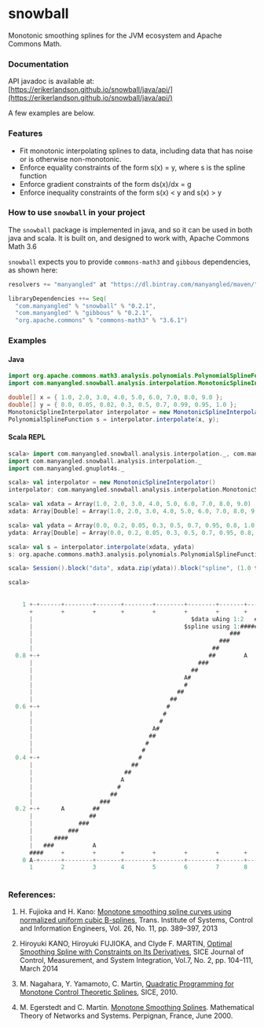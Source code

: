 # snowball
Monotonic smoothing splines for the JVM ecosystem and Apache Commons Math.

### Documentation

API javadoc is available at:
[https://erikerlandson.github.io/snowball/java/api/](https://erikerlandson.github.io/snowball/java/api/)

A few examples are below.

### Features

* Fit monotonic interpolating splines to data, including data that has noise or is otherwise non-monotonic.
* Enforce equality constraints of the form s(x) = y, where s is the spline function
* Enforce gradient constraints of the form ds(x)/dx = g
* Enforce inequality constraints of the form s(x) < y and s(x) > y

### How to use `snowball` in your project
The `snowball` package is implemented in java, and so it can be used in both java and scala. It is built on, and designed to work with, Apache Commons Math 3.6

`snowball` expects you to provide `commons-math3` and `gibbous` dependencies, as shown here:

```scala
resolvers += "manyangled" at "https://dl.bintray.com/manyangled/maven/"

libraryDependencies ++= Seq(
  "com.manyangled" % "snowball" % "0.2.1",
  "com.manyangled" % "gibbous" % "0.2.1",
  "org.apache.commons" % "commons-math3" % "3.6.1")
```

### Examples

#### Java
```java
import org.apache.commons.math3.analysis.polynomials.PolynomialSplineFunction;
import com.manyangled.snowball.analysis.interpolation.MonotonicSplineInterpolator;

double[] x = { 1.0, 2.0, 3.0, 4.0, 5.0, 6.0, 7.0, 8.0, 9.0 };
double[] y = { 0.0, 0.05, 0.02, 0.3, 0.5, 0.7, 0.99, 0.95, 1.0 };
MonotonicSplineInterpolator interpolator = new MonotonicSplineInterpolator();
PolynomialSplineFunction s = interpolator.interpolate(x, y);
```

#### Scala REPL
```scala
scala> import com.manyangled.snowball.analysis.interpolation._, com.manyangled.gnuplot4s._
import com.manyangled.snowball.analysis.interpolation._
import com.manyangled.gnuplot4s._

scala> val interpolator = new MonotonicSplineInterpolator()
interpolator: com.manyangled.snowball.analysis.interpolation.MonotonicSplineInterpolator = com.manyangled.snowball.analysis.interpolation.MonotonicSplineInterpolator@6834fd1b

scala> val xdata = Array(1.0, 2.0, 3.0, 4.0, 5.0, 6.0, 7.0, 8.0, 9.0)
xdata: Array[Double] = Array(1.0, 2.0, 3.0, 4.0, 5.0, 6.0, 7.0, 8.0, 9.0)

scala> val ydata = Array(0.0, 0.2, 0.05, 0.3, 0.5, 0.7, 0.95, 0.8, 1.0)
ydata: Array[Double] = Array(0.0, 0.2, 0.05, 0.3, 0.5, 0.7, 0.95, 0.8, 1.0)

scala> val s = interpolator.interpolate(xdata, ydata)
s: org.apache.commons.math3.analysis.polynomials.PolynomialSplineFunction = org.apache.commons.math3.analysis.polynomials.PolynomialSplineFunction@5852d898

scala> Session().block("data", xdata.zip(ydata)).block("spline", (1.0 to 9.0 by 0.1).map { x => (x, s.value(x)) }).plot(Plot().block("data").using(1,2).style(PlotStyle.Points)).plot(Plot().block("spline").using(1,2).style(PlotStyle.Lines)).term(Dumb().size(80,40)).render

scala> 
                                                                                       
                                                                                
    1 +-+------+--------+-------+--------+--------+--------+-------+------+-A   
      +        +        +       +        +        +        +       +     ####   
      |                                             $data uAing 1:2   #A#   |   
      |                                           $spline using 1:######### |   
      |                                                        ###          |   
      |                                                     ###             |   
      |                                                   ##                |   
  0.8 +-+                                                ##        A      +-+   
      |                                               ###                   |   
      |                                             ##                      |   
      |                                           A#                        |   
      |                                           #                         |   
      |                                         ##                          |   
      |                                       ##                            |   
  0.6 +-+                                    #                            +-+   
      |                                     #                               |   
      |                                    #                                |   
      |                                  A#                                 |   
      |                                 ##                                  |   
      |                                #                                    |   
      |                               #                                     |   
  0.4 +-+                            #                                    +-+   
      |                            ##                                       |   
      |                          ##                                         |   
      |                         A                                           |   
      |                        #                                            |   
      |                      ##                                             |   
      |                   ###                                               |   
  0.2 +-+      A        ##                                                +-+   
      |                ##                                                   |   
      |             ###                                                     |   
      |          ###                                                        |   
      |      ####                                                           |   
      |   ###           A                                                   |   
      ####     +        +       +        +        +        +       +        +   
    0 A-+------+--------+-------+--------+--------+--------+-------+------+-+   
      1        2        3       4        5        6        7       8        9   
                                                                                
```

### References:
1. H. Fujioka and H. Kano: [Monotone smoothing spline curves using normalized uniform cubic B-splines](/monotone-cubic-B-splines-2013.pdf), Trans. Institute of Systems, Control and Information Engineers, Vol. 26, No. 11, pp. 389–397, 2013

1. Hiroyuki KANO, Hiroyuki FUJIOKA, and Clyde F. MARTIN, [Optimal Smoothing Spline with Constraints on Its Derivatives](https://www.jstage.jst.go.jp/article/jcmsi/7/2/7_104/_pdf), SICE Journal of Control, Measurement, and System Integration, Vol.7, No. 2, pp. 104–111, March 2014

1. M. Nagahara, Y. Yamamoto, C. Martin, [Quadratic Programming for Monotone Control Theoretic Splines](https://www.researchgate.net/profile/Clyde_Martin/publication/224182849_Quadratic_programming_for_monotone_control_theoretic_splines/links/00b7d52da8b1e52d6c000000/Quadratic-programming-for-monotone-control-theoretic-splines.pdf), SICE, 2010.

1. M. Egerstedt and C. Martin. [Monotone Smoothing Splines](http://magnus.ece.gatech.edu/Papers/MonoSplines.pdf). Mathematical Theory of Networks and Systems. Perpignan, France, June 2000.
